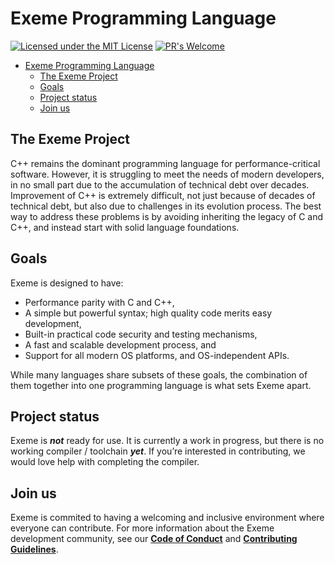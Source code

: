 # Exeme Programming Language

[![Licensed under the MIT License](https://img.shields.io/badge/License-MIT-blue.svg)](https://github.com/skifli/exeme/blob/master/LICENSE)
[![PR's Welcome](https://img.shields.io/badge/PRs%20-welcome-brightgreen.svg)](https://github.com/skifli/exeme/pulls)

- [Exeme Programming Language](#exeme-programming-language)
  - [The Exeme Project](#the-exeme-project)
  - [Goals](#goals)
  - [Project status](#project-status)
  - [Join us](#join-us)


## The Exeme Project

C++ remains the dominant programming language for performance-critical software. However, it is struggling to meet the needs of modern developers, in no small part due to the accumulation of technical debt over decades. Improvement of C++ is extremely difficult, not just because of decades of technical debt, but also due to challenges in its evolution process. The best way to address these problems is by avoiding inheriting the legacy of C and C++, and instead start with solid language foundations.

## Goals

Exeme is designed to have:

* Performance parity with C and C++,
* A simple but powerful syntax; high quality code merits easy development,
* Built-in practical code security and testing mechanisms,
* A fast and scalable development process, and
* Support for all modern OS platforms, and OS-independent APIs.

While many languages share subsets of these goals, the combination of them together into one programming language is what sets Exeme apart.

## Project status

Exeme is ***not*** ready for use. It is currently a work in progress, but there is no working compiler / toolchain ***yet***. If you’re interested in contributing, we would love help with completing the compiler.

## Join us

Exeme is commited to having a welcoming and inclusive environment where everyone can contribute. For more information about the Exeme development community, see our [**Code of Conduct**](https://github.com/exeme-project/exeme-lang/blob/main/CODE_OF_CONDUCT.md) and [**Contributing Guidelines**](https://github.com/exeme-project/exeme-lang/blob/main/CONTRIBUTING.md).
